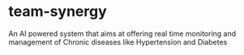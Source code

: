 # team-synergy
An AI powered system that aims at offering real time monitoring and management of Chronic diseases like Hypertension and Diabetes
